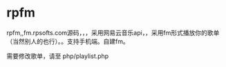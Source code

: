 # rpfm
rpfm,,fm.rpsofts.com源码，，，采用网易云音乐api，，采用fm形式播放你的歌单（当然别人的也行）。。支持手机端。自建fm。

需要修改歌单，请至 php/playlist.php
